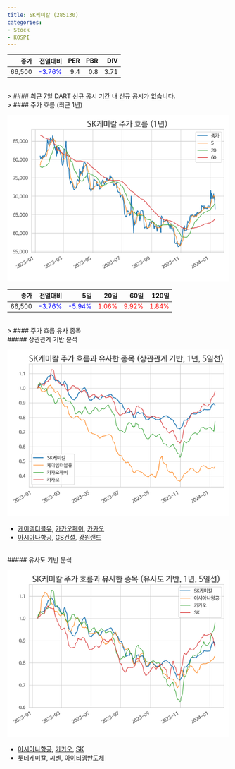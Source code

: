 ```yaml
---
title: SK케미칼 (285130)
categories:
- Stock
- KOSPI
---
```


|종가|전일대비|PER|PBR|DIV|
|---:|-------:|--:|--:|--:|
|66,500|<span style="color: blue">-3.76%</span>|9.4|0.8|3.71|

<!-- more -->

<br>
> #### 최근 7일 DART 신규 공시
기간 내 신규 공시가 없습니다.

<br>
> #### 주가 흐름 (최근 1년)

![285130](/assets/images/stock/285130.png)

|종가|전일대비|5일|20일|60일|120일|
|---:|-------:|--:|---:|---:|----:|
|66,500|<span style="color: blue">-3.76%</span>|<span style="color: blue">-5.94%</span>|<span style="color: red">1.06%</span>|<span style="color: red">9.92%</span>|<span style="color: red">1.84%</span>|

<br>
> #### 주가 흐름 유사 종목

<br>
##### 상관관계 기반 분석

![285130](/assets/images/stock/285130_corr.png)
- [케이엠더블유](/032500/), [카카오페이](/377300/), [카카오](/035720/)
- [아시아나항공](/020560/), [GS건설](/006360/), [강원랜드](/035250/)

<br>
##### 유사도 기반 분석

![285130](/assets/images/stock/285130_sim.png)
- [아시아나항공](/020560/), [카카오](/035720/), [SK](/034730/)
- [롯데케미칼](/011170/), [씨젠](/096530/), [아이티엠반도체](/084850/)